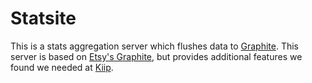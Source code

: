 # Statsite

This is a stats aggregation server which flushes data to
[Graphite](http://graphite.wikidot.com/). This server is based on
[Etsy's Graphite](github.com/etsy/statsd), but provides additional
features we found we needed at [Kiip](http://kiip.me).
